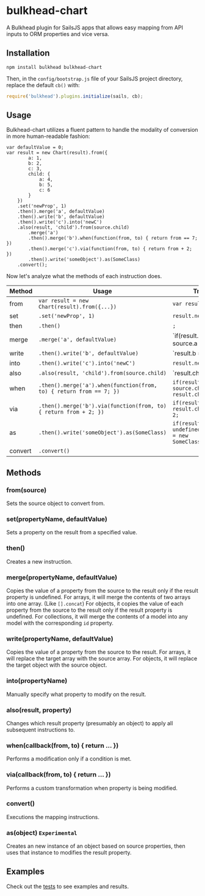 bulkhead-chart
==============

A Bulkhead plugin for SailsJS apps that allows easy mapping from API inputs to ORM properties and vice versa.

## Installation

`npm install bulkhead bulkhead-chart`

Then, in the `config/bootstrap.js` file of your SailsJS project directory, replace the default `cb()` with:

```javascript
require('bulkhead').plugins.initialize(sails, cb);
```

## Usage

Bulkhead-chart utilizes a fluent pattern to handle the modality of conversion in more human-readable fashion:

```
var defaultValue = 0;
var result = new Chart(result).from({
		a: 1,
		b: 2,
		c: 3,
		child: {
			a: 4,
			b: 5,
			c: 6
		}
	})
	.set('newProp', 1)
	.then().merge('a', defaultValue)
	.then().write('b', defaultValue)
	.then().write('c').into('newC')
	.also(result, 'child').from(source.child)
		.merge('a') 
		.then().merge('b').when(function(from, to) { return from == 7; })
		.then().merge('c').via(function(from, to) { return from + 2; })
		.then().write('someObject').as(SomeClass)
	.convert();
```

Now let's analyze what the methods of each instruction does.

| Method  | Usage                                                                | Traditional Equivalent                                                                                       |
|---------|----------------------------------------------------------------------|--------------------------------------------------------------------------------------------------------------|
| from    | `var result = new Chart(result).from({...})`                         | `var result = {};`                                                                                           |
| set     | `.set('newProp', 1)`                                                 | `result.newProp = 1;`                                                                                        |
| then    | `.then()`                                                            | `;`                                                                                                          |
| merge   | `.merge('a', defaultValue)`                                          | `if(result.a === undefined) result.a = source.a || defaultValue;`                                            |
| write   | `.then().write('b', defaultValue)`                                   | `result.b = source.b || defaultValue;`                                                                       |
| into    | `.then().write('c').into('newC')`                                    | `result.newC = source.c;`                                                                                    |
| also    | `.also(result, 'child').from(source.child)`                          | `result.child = source.child || {};`                                                                         | 
| when    | `.then().merge('a').when(function(from, to) { return from == 7; })`  | `if(result.child.a === undefined && source.child.a == 7) result.child.a = source.child.a;`                   |
| via     | `.then().merge('b').via(function(from, to) { return from + 2; })`    | `if(result.child.b === undefined) result.child.b = source.child.b + 2;`                                      |
| as      | `.then().write('someObject').as(SomeClass)`                          | `if(result.child.someObject === undefined) result.child.someObject = new SomeClass(source.child.someObject)` |
| convert | `.convert()`                                                         |                                                                                                              |

## Methods

### from(source)
Sets the source object to convert from.

### set(propertyName, defaultValue)
Sets a property on the result from a specified value.

### then()
Creates a new instruction.

### merge(propertyName, defaultValue)
Copies the value of a property from the source to the result only if the result property is undefined.
For arrays, it will merge the contents of two arrays into one array.  (Like ```[].concat```)
For objects, it copies the value of each property from the source to the result only if the result property is undefined.
For collections, it will merge the contents of a model into any model with the corresponding ```id``` property.

### write(propertyName, defaultValue)
Copies the value of a property from the source to the result.
For arrays, it will replace the target array with the source array.
For objects, it will replace the target object with the source object.

### into(propertyName)
Manually specify what property to modify on the result.

### also(result, property)
Changes which result property (presumably an object) to apply all subsequent instructions to. 

### when(callback(from, to) { return ... })
Performs a modification only if a condition is met.

### via(callback(from, to) { return ... })
Performs a custom transformation when property is being modified.

### convert()
Executions the mapping instructions.

### as(object) ```Experimental```
Creates an new instance of an object based on source properties, then uses that instance to modifies the result property.
 
## Examples

Check out the [tests](test/Test.js) to see examples and results.